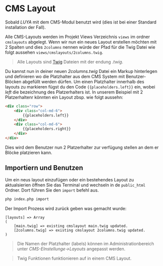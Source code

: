 CMS Layout
==========
Sobald *LUYA* mit dem CMS-Modul benutzt wird (dies ist bei einer Standard installation der Fall).

Alle CMS-Layouts werden im Projekt Views Verzeichnis `views` im ordner `cmslayouts` abgelegt. Wenn wir nun ein neues Layout erstellen möchten mit 2 Spalten und dies `2columns` nennen würde der Pfad für die Twig Datei wie folgt aussehen `views/cmslayouts/2columns.twig`.

> Alle Layouts sind [Twig](http://twig.sensiolabs.org/) Dateien mit der endung *.twig*.

Du kannst nun in deiner neuen *2columns.twig* Datei ein Markup hinterlegen und definieren wo die Platzhalter aus dem CMS System mit Benutzer-Blöcken abgefüllt werden dürfen. Um einen Platzhalter innerhalb des layouts zu markieren fügst du den Code `{{placeholders.left}}` ein, wobei *left* die bezeichnung des Platzerhalters ist. In unserem Beispiel mit 2 Platzerhaltenr könnten ein Layout zbsp. wie folgt aussehn:

```html
<div class="row">
    <div class="col-md-6">
        {{placeholders.left}}
    </div>
    <div class="col-md-6">
        {{placeholders.right}}
    </div>
</div>
```

Dies wird dem Benutzer nun 2 Platzerhalter zur verfügung stellen an dem er Blöcke platzieren kann.

Importiern und Benutzen
-----------------------
Um ein neus layout einzufügen oder ein bestehendes Layout zu aktualsierien öffnen Sie das Terminal und wechseln in de `public_html` Ordner. Dort führen Sie den `import` befehl aus.

```sh
php index.php import
```

Der Import Prozess wird zurück geben was gemacht wurde:

```
[layouts] => Array
(
    [main.twig] => existing cmslayout main.twig updated.
    [2columns.twig] => existing cmslayout 2columns.twig updated.
)
```

> Die Namen der Platzhalter (labels) können im Administrationbereich unter *CMS-EInstellunge->Layouts* angepasst werden.

> Twig Funktionen funktionieren auf in einem CMS Layout.